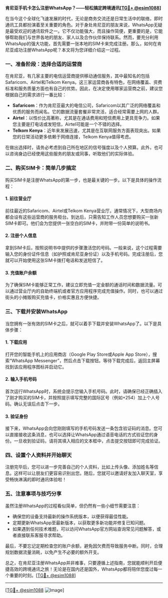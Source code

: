 **肯尼亚手机卡怎么注册WhatsApp？——轻松搞定跨境通讯[[TG💪+ @esim1088](https://t.me/s/esim1088)]**

在当今这个全球化飞速发展的时代，无论是商务交流还是日常生活中的联络，即时通讯工具都扮演着至关重要的角色。对于身处肯尼亚的朋友来说，WhatsApp无疑是最受欢迎的通讯软件之一。它不仅功能强大，而且操作简便，更重要的是，它能够帮助我们与世界各地的朋友、家人以及合作伙伴保持联系。然而，要充分利用WhatsApp的强大功能，首先需要一张本地的SIM卡来完成注册。那么，如何在肯尼亚成功注册WhatsApp呢？本文将为您详细介绍这一过程。

### 一、准备阶段：选择合适的运营商

在肯尼亚，有几家主要的电信运营商提供移动通信服务，其中最知名的包括Safaricom、Airtel和Telkom Kenya。这三家运营商各有特色，在网络覆盖、资费标准和服务质量方面也有自己的优势。因此，在决定使用哪家运营商之前，建议您根据自己的需求进行一番比较：

- **Safaricom**：作为肯尼亚最大的电信公司，Safaricom以其广泛的网络覆盖和优质的服务而闻名。它的数据流量套餐非常灵活，适合经常需要上网的人群。
- **Airtel**：以性价比高著称，尤其是在通话费用和短信费用上更具竞争力。如果您主要是打电话或发短信，Airtel可能是一个不错的选择。
- **Telkom Kenya**：近年来发展迅速，尤其是在互联网服务方面表现突出。如果您的日常活动更多依赖于网络连接，Telkom Kenya值得考虑。

在做出选择时，请务必考虑到自己所在地区的信号强度以及个人预算。此外，也可以咨询身边已经使用这些服务的朋友或同事，听取他们的实际体验。

### 二、购买SIM卡：简单几步搞定

购买SIM卡是注册WhatsApp的第一步，也是最关键的一步。以下是具体的操作流程：

#### 1. 前往营业厅
前往最近的Safaricom、Airtel或Telkom Kenya营业厅。通常情况下，大型商场内都会设有这些运营商的服务柜台。到达后，只需告知工作人员您想要购买一张新SIM卡即可。他们会为您提供一张空白的SIM卡，并附带一份简单的说明书。

#### 2. 注册个人信息
拿到SIM卡后，按照说明书中提供的步骤激活您的号码。一般来说，这个过程需要输入您的身份证件信息（如护照或肯尼亚身份证）以及手机号码。完成注册后，您就可以开始使用这张SIM卡拨打电话和发送短信了。

#### 3. 充值账户余额
为了确保SIM卡能够正常工作，建议立即充值一定金额的通话时间和数据流量。可以通过营业厅内的自助终端机或者官方应用程序完成充值操作。同时，也可以通过街头的小摊贩购买充值卡，价格实惠且方便快捷。

### 三、下载并安装WhatsApp

当您拥有一张有效的SIM卡之后，就可以着手下载并安装WhatsApp了。以下是具体步骤：

#### 1. 下载应用
打开您的智能手机上的应用商店（Google Play Store或Apple App Store），搜索“WhatsApp Messenger”，然后点击下载按钮。等待下载完成后，返回主屏幕找到该应用程序图标并启动它。

#### 2. 输入手机号码
首次运行WhatsApp时，系统会提示您输入手机号码。此时，请确保已经正确插入了刚才购买的SIM卡，并按照提示填写完整的国际区号（例如+254）加上个人号码。确认无误后点击下一步。

#### 3. 验证身份
接下来，WhatsApp会向您刚刚填写的手机号码发送一条包含验证码的消息。您可以直接接收这条消息，也可以选择让WhatsApp通过语音电话的方式验证您的身份。一旦收到验证码，请将其填入相应的文本框中，点击提交按钮即可完成验证。

### 四、设置个人资料并开始聊天

注册完毕后，您可以进一步完善自己的个人资料，比如上传头像、添加姓名等信息。这样可以让朋友们更容易识别出您。随后，您就可以邀请好友加入聊天室，享受畅快淋漓的即时通讯体验啦！

### 五、注意事项与技巧分享

虽然注册WhatsApp的过程看似简单，但仍然有一些小细节需要注意：

- 确保您的设备支持最新的操作系统版本，以便获得最佳性能。
- 定期更新WhatsApp至最新版本，以获取更多新功能并修复已知问题。
- 如果遇到任何技术难题，可以访问WhatsApp官方网站查询常见问题解答，或者直接联系客服寻求帮助。

最后，不要忘记定期检查您的账户余额，避免因欠费而导致服务中断。同时，合理规划数据流量消耗，以免产生不必要的额外开支。

总之，在肯尼亚注册WhatsApp并非难事，只要遵循上述指南，您就能顺利开启便捷高效的跨境通讯之旅！无论是在国内还是国外，WhatsApp都将陪伴您度过每一个重要的时刻。[[TG💪+ @esim1088](https://t.me/s/esim1088)]

---

[[TG💪+ @esim1088](https://t.me/s/esim1088) ![Image](https://i.postimg.cc/4NQfJmqS/Snipaste-2025-05-13-00-14-12.png)]